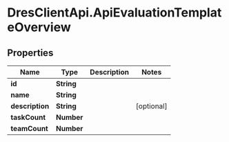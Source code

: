 # DresClientApi.ApiEvaluationTemplateOverview

## Properties

Name | Type | Description | Notes
------------ | ------------- | ------------- | -------------
**id** | **String** |  | 
**name** | **String** |  | 
**description** | **String** |  | [optional] 
**taskCount** | **Number** |  | 
**teamCount** | **Number** |  | 


